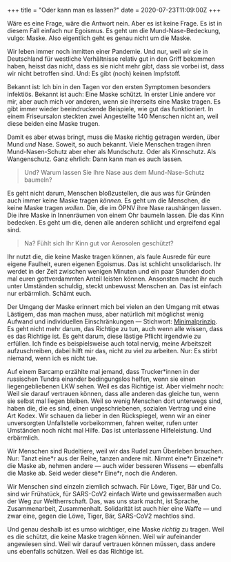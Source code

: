 +++
title = "Oder kann man es lassen?"
date = 2020-07-23T11:09:00Z
+++

Wäre es eine Frage, wäre die Antwort nein. Aber es ist keine Frage. Es ist in diesem Fall einfach nur Egoismus. Es geht um die Mund-Nase-Bedeckung, vulgo: Maske. Also eigentlich geht es genau nicht um die Maske.

<!-- more -->

Wir leben immer noch inmitten einer Pandemie. Und nur, weil wir sie in Deutschland für westliche Verhältnisse relativ gut in den Griff bekommen haben, heisst das nicht, dass es sie nicht mehr gibt, dass sie vorbei ist, dass wir nicht betroffen sind. Und: Es gibt (noch) keinen Impfstoff.

Bekannt ist: Ich bin in den Tagen vor den ersten Symptomen besonders infektiös. Bekannt ist auch: Eine Maske schützt. In erster Linie andere vor mir, aber auch mich vor anderen, wenn sie ihrerseits eine Maske tragen. Es gibt immer wieder beeindruckende Beispiele, wie gut das funktioniert. In einem Friseursalon steckten zwei Angestellte 140 Menschen nicht an, weil diese beiden eine Maske trugen.

Damit es aber etwas bringt, muss die Maske richtig getragen werden, über Mund *und* Nase. Soweit, so auch bekannt. Viele Menschen tragen ihren Mund-Nasen-Schutz aber eher als Mundschutz. Oder als Kinnschutz. Als Wangenschutz. Ganz ehrlich: Dann kann man es auch lassen. 

> Und? Warum lassen Sie Ihre Nase aus dem Mund-Nase-Schutz baumeln?

Es geht nicht darum, Menschen bloßzustellen, die aus was für Gründen auch immer keine Maske tragen *können*. Es geht um die Menschen, die keine Maske tragen *wollen*. Die, die im ÖPNV ihre Nase raushängen lassen. Die ihre Maske in Innenräumen von einem Ohr baumeln lassen. Die das Kinn bedecken. Es geht um die, denen alle anderen schlicht und ergreifend egal sind.

> Na? Fühlt sich Ihr Kinn gut vor Aerosolen geschützt?

Ihr nutzt die, die keine Maske tragen können, als faule Ausrede für eure eigene Faulheit, euren eigenen Egoismus. Das ist schlicht unsolidarisch. Ihr werdet in der Zeit zwischen wenigen Minuten und ein paar Stunden doch mal euren gottverdammten Anteil leisten können. Ansonsten macht ihr euch unter Umständen schuldig, steckt unbewusst Menschen an. Das ist einfach nur erbärmlich. Schämt euch.

Der Umgang der Maske erinnert mich bei vielen an den Umgang mit etwas Lästigem, das man machen muss, aber natürlich mit möglichst wenig Aufwand und individuellen Einschränkungen — Stichwort: [Minimalprinzip](https://de.wikipedia.org/wiki/Ökonomisches_Prinzip#Minimalprinzip). Es geht nicht mehr darum, das Richtige zu tun, auch wenn alle wissen, dass es das Richtige ist. Es geht darum, diese lästige Pflicht irgendwie zu erfüllen. Ich finde es beispielsweise auch total nervig, meine Arbeitszeit aufzuschreiben, dabei hilft mir das, nicht zu viel zu arbeiten. Nur: Es stirbt niemand, wenn ich es nicht tue.

Auf einem Barcamp erzählte mal jemand, dass Trucker*innen in der russischen Tundra einander bedingungslos helfen, wenn sie einen liegengebliebenen LKW sehen. Weil es das Richtige ist. Aber vielmehr noch: Weil sie darauf vertrauen können, dass alle anderen das gleiche tun, wenn sie selbst mal liegen bleiben. Weil so wenig Menschen dort unterwegs sind, haben die, die es sind, einen ungeschriebenen, sozialen Vertrag und eine Art Kodex. Wir schauen da lieber in den Rückspiegel, wenn wir an einer unversorgten Unfallstelle vorbeikommen, fahren weiter, rufen unter Umständen noch nicht mal Hilfe. Das ist unterlassene Hilfeleistung. Und erbärmlich.

Wir Menschen sind Rudeltiere, weil wir das Rudel zum Überleben brauchen. Nur: Tanzt eine\*r aus der Reihe, tanzen andere mit. Nimmt eine\*r Einzelne\*r die Maske ab, nehmen andere — auch wider besseren Wissens — ebenfalls die Maske ab. Seid weder diese\*r Eine\*r, noch die Anderen.

Wir Menschen sind einzeln ziemlich schwach. Für Löwe, Tiger, Bär und Co. sind wir Frühstück, für SARS-CoV2 einfach Wirte und gewissermaßen auch der Weg zur Weltherrschaft. Das, was uns stark macht, ist Sprache, Zusammenarbeit, Zusammenhalt. Solidarität ist auch hier eine Waffe — und zwar eine, gegen die Löwe, Tiger, Bär, SARS-CoV2 machtlos sind.

Und genau deshalb ist es umso wichtiger, eine Maske *richtig* zu tragen. Weil es die schützt, die keine Maske tragen können. Weil wir aufeinander angewiesen sind. Weil wir darauf vertrauen können müssen, dass andere uns ebenfalls schützen. Weil es das Richtige ist. 